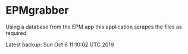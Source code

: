 # EPMgrabber
Using a database from the EPM app this application scrapes the files as required


Latest backup: Sun Oct 6 11:10:02 UTC 2019
